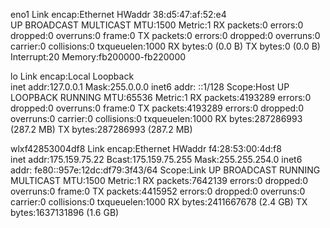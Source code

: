 eno1      Link encap:Ethernet  HWaddr 38:d5:47:af:52:e4  
          UP BROADCAST MULTICAST  MTU:1500  Metric:1
          RX packets:0 errors:0 dropped:0 overruns:0 frame:0
          TX packets:0 errors:0 dropped:0 overruns:0 carrier:0
          collisions:0 txqueuelen:1000 
          RX bytes:0 (0.0 B)  TX bytes:0 (0.0 B)
          Interrupt:20 Memory:fb200000-fb220000 

lo        Link encap:Local Loopback  
          inet addr:127.0.0.1  Mask:255.0.0.0
          inet6 addr: ::1/128 Scope:Host
          UP LOOPBACK RUNNING  MTU:65536  Metric:1
          RX packets:4193289 errors:0 dropped:0 overruns:0 frame:0
          TX packets:4193289 errors:0 dropped:0 overruns:0 carrier:0
          collisions:0 txqueuelen:1000 
          RX bytes:287286993 (287.2 MB)  TX bytes:287286993 (287.2 MB)

wlxf42853004df8 Link encap:Ethernet  HWaddr f4:28:53:00:4d:f8  
          inet addr:175.159.75.22  Bcast:175.159.75.255  Mask:255.255.254.0
          inet6 addr: fe80::957e:12dc:df79:3f43/64 Scope:Link
          UP BROADCAST RUNNING MULTICAST  MTU:1500  Metric:1
          RX packets:7642139 errors:0 dropped:0 overruns:0 frame:0
          TX packets:4415952 errors:0 dropped:0 overruns:0 carrier:0
          collisions:0 txqueuelen:1000 
          RX bytes:2411667678 (2.4 GB)  TX bytes:1637131896 (1.6 GB)

